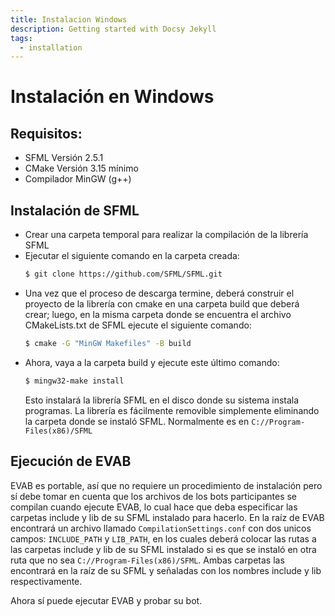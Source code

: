 ```yaml
---
title: Instalacion Windows
description: Getting started with Docsy Jekyll
tags:
  - installation
---
```

# Instalación en Windows

## Requisitos:

- SFML Versión 2.5.1
- CMake Versión 3.15 mínimo
- Compilador MinGW (g++)

## Instalación de SFML

- Crear una carpeta temporal para realizar la compilación de la librería SFML
- Ejecutar el siguiente comando en la carpeta creada:
  ```bash
  $ git clone https://github.com/SFML/SFML.git
  ```
- Una vez que el proceso de descarga termine, deberá construir el proyecto de la librería con cmake en una carpeta build que deberá crear;
  luego, en la misma carpeta donde se encuentra el archivo CMakeLists.txt de SFML ejecute el siguiente comando:
  ```bash
  $ cmake -G "MinGW Makefiles" -B build
  ```
- Ahora, vaya a la carpeta build y ejecute este último comando:
  ```bash
  $ mingw32-make install
  ```
  Esto instalará la librería SFML en el disco donde su sistema instala programas. 
  La librería es fácilmente removible simplemente eliminando la carpeta donde se instaló SFML. 
  Normalmente es en `C://Program-Files(x86)/SFML`

## Ejecución de EVAB

EVAB es portable, así que no requiere un procedimiento de instalación pero sí debe tomar en cuenta que los archivos de los bots participantes
se compilan cuando ejecute EVAB, lo cual hace que deba especificar las carpetas include y lib de su SFML instalado para hacerlo. 
En la raíz de EVAB encontrará un archivo llamado `CompilationSettings.conf` con dos unicos campos: `INCLUDE_PATH` y `LIB_PATH`,
en los cuales deberá colocar las rutas a las carpetas include y lib de su SFML instalado si es que se instaló en otra ruta que no sea `C://Program-Files(x86)/SFML`. 
Ambas carpetas las encontrará en la raíz de su SFML y señaladas con los nombres include y lib respectivamente.

Ahora sí puede ejecutar EVAB y probar su bot.
